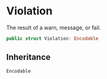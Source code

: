 # Violation

The result of a warn, message, or fail.

``` swift
public struct Violation:​ Encodable
```

## Inheritance

`Encodable`
